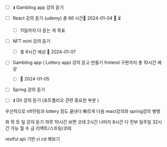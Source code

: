 
	
- [ ] ⏫ Gambling app 강의 듣기
- [ ]  React 강의 듣기 (udemy) 총 66 시간🛫 2024-01-04  📅 ⏳ 
	- [ ] 11일까지 다 듣는 게 목표 
- [ ]  NFT mint 강의 듣기 
	- [ ] 총 6시간 예상 📅 2024-01-07 
- [ ]  Gambling app ( Lottery app) 강의 듣고 만들기 frntend 구현까지 총 10시간 예상 
	- [ ] 📅 2024-01-05 
- [ ] Spring 강의 듣기 
- [ ] ⏫ GIt 강의 듣기 (포트폴리오 관련 중요한 부분 )


우선적으로 nft민팅과 lottery 정도 끝낸다 빠르게 다음 react강의와 spring강의 병행 



화 목 토 일 
강의 듣기 하루 10시간 보면 코테 2시간 나머지 8시간 다 전부 
일주일 32시간 가능 
월 수 금 
리액트/스프링/코테 

restful api 기반 
ci cd 해보기 
